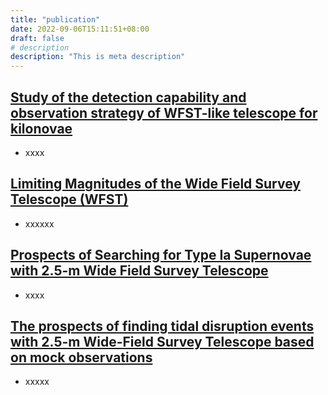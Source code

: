 ```yaml
---
title: "publication"
date: 2022-09-06T15:11:51+08:00
draft: false
# description
description: "This is meta description"
---
```



## [Study of the detection capability and observation strategy of WFST-like telescope for kilonovae](https://ui.adsabs.harvard.edu/abs/2023SSPMA..53y9511H/abstract)

- xxxx
  
## [Limiting Magnitudes of the Wide Field Survey Telescope (WFST)](https://ui.adsabs.harvard.edu/abs/2023arXiv230103068L/abstract)

- xxxxxx

## [Prospects of Searching for Type Ia Supernovae with 2.5-m Wide Field Survey Telescope](https://ui.adsabs.harvard.edu/abs/2022Univ....9....7H/abstract)
  
- xxxx

## [The prospects of finding tidal disruption events with 2.5-m Wide-Field Survey Telescope based on mock observations](https://ui.adsabs.harvard.edu/abs/2022MNRAS.513.2422L/abstract)

- xxxxx

